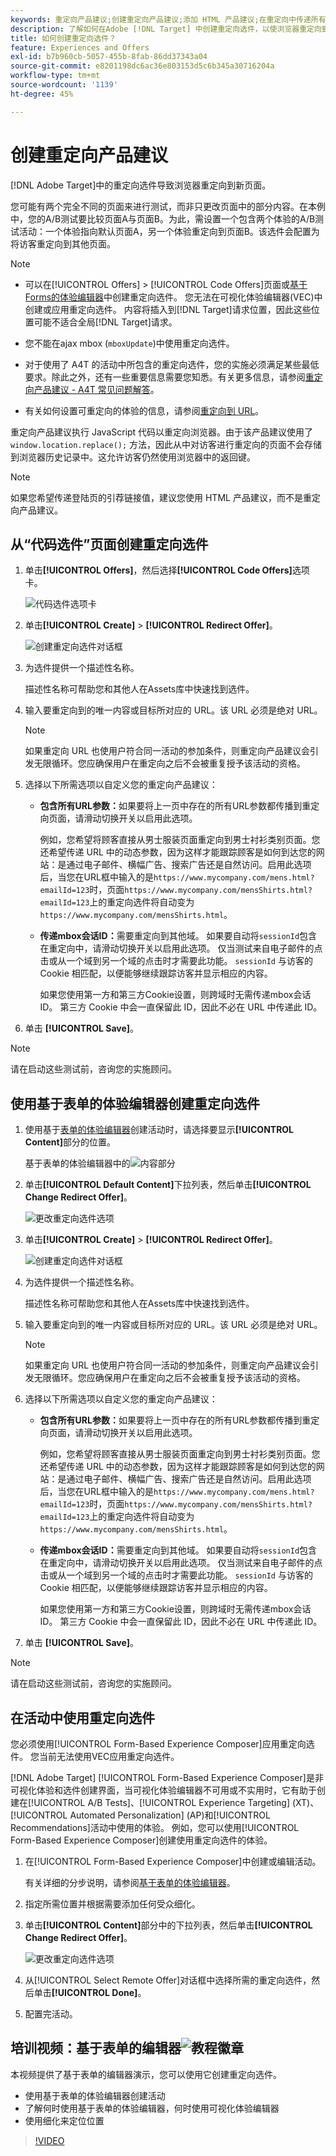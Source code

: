 ```yaml
---
keywords: 重定向产品建议;创建重定向产品建议;添加 HTML 产品建议;在重定向中传递所有 URL 参数;在重定向中传递 mboxSessionId（仅当要重定向到其他域时才需使用此功能）
description: 了解如何在Adobe [!DNL Target] 中创建重定向选件，以使浏览器重定向到新页面。
title: 如何创建重定向选件？
feature: Experiences and Offers
exl-id: b7b960cb-5057-455b-8fab-86dd37343a04
source-git-commit: e8201198dc6ac36e803153d5c6b345a30716204a
workflow-type: tm+mt
source-wordcount: '1139'
ht-degree: 45%

---
```


# 创建重定向产品建议

[!DNL Adobe Target]中的重定向选件导致浏览器重定向到新页面。

您可能有两个完全不同的页面来进行测试，而非只更改页面中的部分内容。在本例中，您的A/B测试要比较页面A与页面B。为此，需设置一个包含两个体验的A/B测试活动：一个体验指向默认页面A，另一个体验重定向到页面B。该选件会配置为将访客重定向到其他页面。

>[!NOTE]
>
> * 可以在[!UICONTROL Offers] > [!UICONTROL Code Offers]页面或[基于Forms的体验编辑器](/help/main/c-experiences/form-experience-composer.md)中创建重定向选件。 您无法在可视化体验编辑器(VEC)中创建或应用重定向选件。 内容将插入到[!DNL Target]请求位置，因此这些位置可能不适合全局[!DNL Target]请求。
>
>* 您不能在ajax mbox (`mboxUpdate`)中使用重定向选件。
>
>* 对于使用了 A4T 的活动中所包含的重定向选件，您的实施必须满足某些最低要求。除此之外，还有一些重要信息需要您知悉。有关更多信息，请参阅[重定向产品建议 - A4T 常见问题解答](/help/main/c-integrating-target-with-mac/a4t/r-a4t-faq/a4t-faq-redirect-offers.md#concept_21BF213F10E1414A9DCD4A98AF207905)。
>
>* 有关如何设置可重定向的体验的信息，请参阅[重定向到 URL](/help/main/c-experiences/c-visual-experience-composer/redirect-offer.md#task_9578678D42784F5EB9638F8AC8C911FA)。

重定向产品建议执行 JavaScript 代码以重定向浏览器。由于该产品建议使用了 `window.location.replace();` 方法，因此从中对访客进行重定向的页面不会存储到浏览器历史记录中。这允许访客仍然使用浏览器中的返回键。

>[!NOTE]
>
>如果您希望传递登陆页的引荐链接值，建议您使用 HTML 产品建议，而不是重定向产品建议。

## 从“代码选件”页面创建重定向选件

1. 单击&#x200B;**[!UICONTROL Offers]**，然后选择&#x200B;**[!UICONTROL Code Offers]**&#x200B;选项卡。

   ![代码选件选项卡](/help/main/c-experiences/c-manage-content/assets/offers-code-offers.png)

1. 单击&#x200B;**[!UICONTROL Create]** > **[!UICONTROL Redirect Offer]**。

   ![创建重定向选件对话框](/help/main/c-experiences/c-manage-content/assets/create-redirect-offer.png)

1. 为选件提供一个描述性名称。

   描述性名称可帮助您和其他人在Assets库中快速找到选件。

1. 输入要重定向到的唯一内容或目标所对应的 URL。该 URL 必须是绝对 URL。

   >[!NOTE]
   >
   >如果重定向 URL 也使用户符合同一活动的参加条件，则重定向产品建议会引发无限循环。您应确保用户在重定向之后不会被重复授予该活动的资格。

1. 选择以下所需选项以自定义您的重定向产品建议：

   * **包含所有URL参数：**&#x200B;如果要将上一页中存在的所有URL参数都传播到重定向页面，请滑动切换开关以启用此选项。

     例如，您希望将顾客直接从男士服装页面重定向到男士衬衫类别页面。您还希望传递 URL 中的动态参数，因为这样才能跟踪顾客是如何到达您的网站：是通过电子邮件、横幅广告、搜索广告还是自然访问。启用此选项后，当您在URL框中输入的是`https://www.mycompany.com/mens.html?emailId=123`时，页面`https://www.mycompany.com/mensShirts.html?emailId=123`上的重定向选件将自动变为`https://www.mycompany.com/mensShirts.html`。

   * **传递mbox会话ID：**&#x200B;需要重定向到其他域。 如果要自动将`sessionId`包含在重定向中，请滑动切换开关以启用此选项。 仅当测试来自电子邮件的点击或从一个域到另一个域的点击时才需要此功能。 `sessionId` 与访客的 Cookie 相匹配，以便能够继续跟踪访客并显示相应的内容。

     如果您使用第一方和第三方Cookie设置，则跨域时无需传递mbox会话ID。 第三方 Cookie 中会一直保留此 ID，因此不必在 URL 中传递此 ID。

1. 单击 **[!UICONTROL Save]**。

>[!NOTE]
>
>请在启动这些测试前，咨询您的实施顾问。

## 使用基于表单的体验编辑器创建重定向选件

1. 使用基于[表单的体验编辑器](/help/main/c-experiences/form-experience-composer.md)创建活动时，请选择要显示&#x200B;**[!UICONTROL Content]**&#x200B;部分的位置。

   基于表单的体验编辑器中的![内容部分](/help/main/c-experiences/c-manage-content/assets/form-based-content.png)

1. 单击&#x200B;**[!UICONTROL Default Content]**&#x200B;下拉列表，然后单击&#x200B;**[!UICONTROL Change Redirect Offer]**。

   ![更改重定向选件选项](/help/main/c-experiences/c-manage-content/assets/change-redirect-offer-option.png)

1. 单击&#x200B;**[!UICONTROL Create]** > **[!UICONTROL Redirect Offer]**。

   ![创建重定向选件对话框](/help/main/c-experiences/c-manage-content/assets/create-redirect-offer.png)

1. 为选件提供一个描述性名称。

   描述性名称可帮助您和其他人在Assets库中快速找到选件。

1. 输入要重定向到的唯一内容或目标所对应的 URL。该 URL 必须是绝对 URL。

   >[!NOTE]
   >
   >如果重定向 URL 也使用户符合同一活动的参加条件，则重定向产品建议会引发无限循环。您应确保用户在重定向之后不会被重复授予该活动的资格。

1. 选择以下所需选项以自定义您的重定向产品建议：

   * **包含所有URL参数：**&#x200B;如果要将上一页中存在的所有URL参数都传播到重定向页面，请滑动切换开关以启用此选项。

     例如，您希望将顾客直接从男士服装页面重定向到男士衬衫类别页面。您还希望传递 URL 中的动态参数，因为这样才能跟踪顾客是如何到达您的网站：是通过电子邮件、横幅广告、搜索广告还是自然访问。启用此选项后，当您在URL框中输入的是`https://www.mycompany.com/mens.html?emailId=123`时，页面`https://www.mycompany.com/mensShirts.html?emailId=123`上的重定向选件将自动变为`https://www.mycompany.com/mensShirts.html`。

   * **传递mbox会话ID：**&#x200B;需要重定向到其他域。 如果要自动将`sessionId`包含在重定向中，请滑动切换开关以启用此选项。 仅当测试来自电子邮件的点击或从一个域到另一个域的点击时才需要此功能。 `sessionId` 与访客的 Cookie 相匹配，以便能够继续跟踪访客并显示相应的内容。

     如果您使用第一方和第三方Cookie设置，则跨域时无需传递mbox会话ID。 第三方 Cookie 中会一直保留此 ID，因此不必在 URL 中传递此 ID。

1. 单击 **[!UICONTROL Save]**。

>[!NOTE]
>
>请在启动这些测试前，咨询您的实施顾问。

## 在活动中使用重定向选件

您必须使用[!UICONTROL Form-Based Experience Composer]应用重定向选件。 您当前无法使用VEC应用重定向选件。

[!DNL Adobe Target] [!UICONTROL Form-Based Experience Composer]是非可视化体验和选件创建界面，当可视化体验编辑器不可用或不实用时，它有助于创建在[!UICONTROL A/B Tests]、[!UICONTROL Experience Targeting] (XT)、[!UICONTROL Automated Personalization] (AP)和[!UICONTROL Recommendations]活动中使用的体验。 例如，您可以使用[!UICONTROL Form-Based Experience Composer]创建使用重定向选件的体验。

1. 在[!UICONTROL Form-Based Experience Composer]中创建或编辑活动。

   有关详细的分步说明，请参阅[基于表单的体验编辑器](/help/main/c-experiences/form-experience-composer.md)。

1. 指定所需位置并根据需要添加任何受众细化。

1. 单击&#x200B;**[!UICONTROL Content]**&#x200B;部分中的下拉列表，然后单击&#x200B;**[!UICONTROL Change Redirect Offer]**。

   ![更改重定向选件选项](/help/main/c-experiences/c-manage-content/assets/change-redirect-offer-option2.png)

1. 从[!UICONTROL Select Remote Offer]对话框中选择所需的重定向选件，然后单击&#x200B;**[!UICONTROL Done]**。

1. 配置完活动。

## 培训视频：基于表单的编辑器![教程徽章](/help/main/assets/tutorial.png)

本视频提供了基于表单的编辑器演示，您可以使用它创建重定向选件。

* 使用基于表单的体验编辑器创建活动
* 了解何时使用基于表单的体验编辑器，何时使用可视化体验编辑器
* 使用细化来定位位置

>[!VIDEO](https://video.tv.adobe.com/v/17390)
